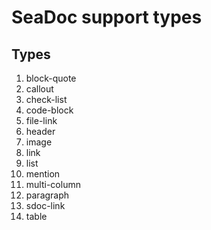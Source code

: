 # SeaDoc support types

## Types

1. block-quote
2. callout
3. check-list
4. code-block
5. file-link
6. header
7. image
8. link
9. list
10. mention
11. multi-column
12. paragraph
13. sdoc-link
14. table
